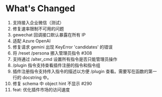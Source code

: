 # What's Changed

1. 支持接入企业微信（测试）
2. 修复速率限制不可用的问题
3. gewechat 回调接口默认暴露在所有 IP
4. 适配 Azure OpenAI
5. 修复请求 gemini 出现 KeyError 'candidates' 的错误
6. 将 /reset /persona 挪入管理员指令 #308
7. 支持通过 /alter_cmd 设置所有指令是否只能管理员操作
8. /plugin 指令支持查看插件注册的指令和指令组
9. 插件注册指令支持传入指令的描述以方便 /plugin 查看。需要写在函数的第一行的 docstring 中。
10. 修复 schema 中 object hint 不显示 #290
11. feat: 优化插件市场的访问速度